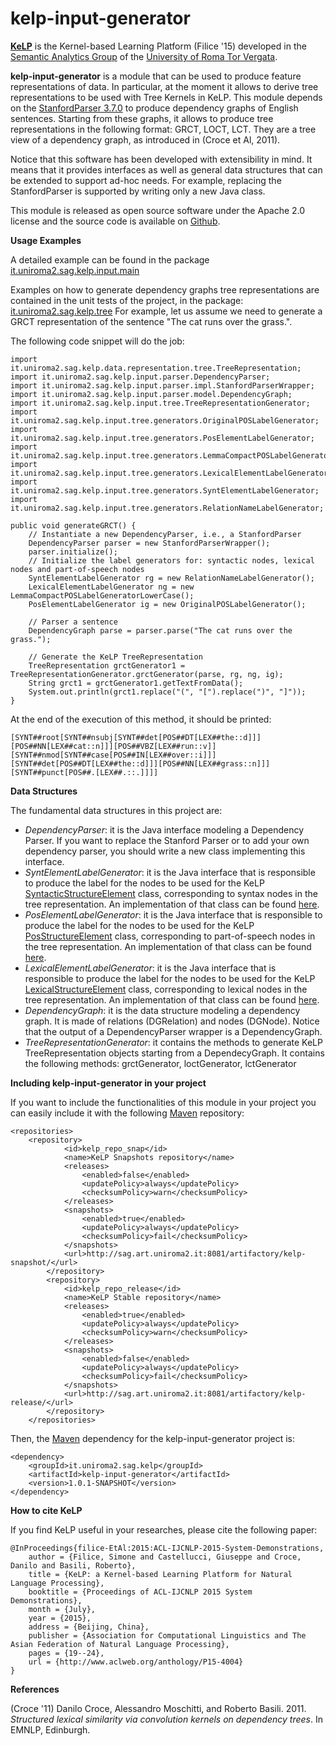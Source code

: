 kelp-input-generator
=========

[**KeLP**][kelp-site] is the Kernel-based Learning Platform (Filice '15) developed in the [Semantic Analytics Group][sag-site] of
the [University of Roma Tor Vergata][uniroma2-site].

**kelp-input-generator** is a module that can be used to produce feature representations of data. In particular, at the moment it allows to derive tree representations to be used with Tree Kernels in KeLP.
This module depends on the [StanfordParser 3.7.0][stanford-parser] to produce dependency graphs of English sentences. Starting from these graphs, it allows to produce tree representations in the following format: GRCT, LOCT, LCT.
They are a tree view of a dependency graph, as introduced in (Croce et Al, 2011).

Notice that this software has been developed with extensibility in mind. It means that it provides interfaces as well as general data structures that can be extended to support ad-hoc needs.
For example, replacing the StanfordParser is supported by writing only a new Java class.

This module is released as open source software under the Apache 2.0 license and the source code is available on [Github][github].

**Usage Examples**

A detailed example can be found in the package [it.uniroma2.sag.kelp.input.main][example-package-site]

Examples on how to generate dependency graphs tree representations are contained in the unit tests of the project, in the package: [it.uniroma2.sag.kelp.tree][test-package-site]
For example, let us assume we need to generate a GRCT representation of the sentence "The cat runs over the grass.".

The following code snippet will do the job:

```
import it.uniroma2.sag.kelp.data.representation.tree.TreeRepresentation;
import it.uniroma2.sag.kelp.input.parser.DependencyParser;
import it.uniroma2.sag.kelp.input.parser.impl.StanfordParserWrapper;
import it.uniroma2.sag.kelp.input.parser.model.DependencyGraph;
import it.uniroma2.sag.kelp.input.tree.TreeRepresentationGenerator;
import it.uniroma2.sag.kelp.input.tree.generators.OriginalPOSLabelGenerator;
import it.uniroma2.sag.kelp.input.tree.generators.PosElementLabelGenerator;
import it.uniroma2.sag.kelp.input.tree.generators.LemmaCompactPOSLabelGeneratorLowerCase;
import it.uniroma2.sag.kelp.input.tree.generators.LexicalElementLabelGenerator;
import it.uniroma2.sag.kelp.input.tree.generators.SyntElementLabelGenerator;
import it.uniroma2.sag.kelp.input.tree.generators.RelationNameLabelGenerator;

public void generateGRCT() {
	// Instantiate a new DependencyParser, i.e., a StanfordParser
	DependencyParser parser = new StanfordParserWrapper();
	parser.initialize();
	// Initialize the label generators for: syntactic nodes, lexical nodes and part-of-speech nodes
	SyntElementLabelGenerator rg = new RelationNameLabelGenerator();
	LexicalElementLabelGenerator ng = new LemmaCompactPOSLabelGeneratorLowerCase();
	PosElementLabelGenerator ig = new OriginalPOSLabelGenerator();

	// Parser a sentence
	DependencyGraph parse = parser.parse("The cat runs over the grass.");

	// Generate the KeLP TreeRepresentation
	TreeRepresentation grctGenerator1 = TreeRepresentationGenerator.grctGenerator(parse, rg, ng, ig);
	String grct1 = grctGenerator1.getTextFromData();
	System.out.println(grct1.replace("(", "[").replace(")", "]"));
}

```

At the end of the execution of this method, it should be printed:

```
[SYNT##root[SYNT##nsubj[SYNT##det[POS##DT[LEX##the::d]]][POS##NN[LEX##cat::n]]][POS##VBZ[LEX##run::v]][SYNT##nmod[SYNT##case[POS##IN[LEX##over::i]]][SYNT##det[POS##DT[LEX##the::d]]][POS##NN[LEX##grass::n]]][SYNT##punct[POS##.[LEX##.::.]]]]
```

**Data Structures**

The fundamental data structures in this project are:

* *DependencyParser*: it is the Java interface modeling a Dependency Parser. If you want to replace the Stanford Parser or to add your own dependency parser, you should write a new class implementing this interface.
* *SyntElementLabelGenerator*: it is the Java interface that is responsible to produce the label for the nodes to be used for the KeLP [SyntacticStructureElement][synt-structure] class, corresponding to syntax nodes in the tree representation. An implementation of that class can be found [here][synt-label].
* *PosElementLabelGenerator*: it is the Java interface that is responsible to produce the label for the nodes to be used for the KeLP [PosStructureElement][pos-structure] class, corresponding to part-of-speech nodes in the tree representation. An implementation of that class can be found [here][pos-label].
* *LexicalElementLabelGenerator*: it is the Java interface that is responsible to produce the label for the nodes to be used for the KeLP [LexicalStructureElement][lexical-structure] class, corresponding to lexical nodes in the tree representation. An implementation of that class can be found [here][lexical-label].
* *DependencyGraph*: it is the data structure modeling a dependency graph. It is made of relations (DGRelation) and nodes (DGNode). Notice that the output of a DependencyParser wrapper is a DependencyGraph.
* *TreeRepresentationGenerator*: it contains the methods to generate KeLP TreeRepresentation objects starting from a DependecyGraph. It contains the following methods: grctGenerator, loctGenerator, lctGenerator


**Including kelp-input-generator in your project**

If you want to include the functionalities of this module in your project you can  easily include it with the following [Maven][maven-site] repository:

```
<repositories>
	<repository>
			<id>kelp_repo_snap</id>
			<name>KeLP Snapshots repository</name>
			<releases>
				<enabled>false</enabled>
				<updatePolicy>always</updatePolicy>
				<checksumPolicy>warn</checksumPolicy>
			</releases>
			<snapshots>
				<enabled>true</enabled>
				<updatePolicy>always</updatePolicy>
				<checksumPolicy>fail</checksumPolicy>
			</snapshots>
			<url>http://sag.art.uniroma2.it:8081/artifactory/kelp-snapshot/</url>
		</repository>
		<repository>
			<id>kelp_repo_release</id>
			<name>KeLP Stable repository</name>
			<releases>
				<enabled>true</enabled>
				<updatePolicy>always</updatePolicy>
				<checksumPolicy>warn</checksumPolicy>
			</releases>
			<snapshots>
				<enabled>false</enabled>
				<updatePolicy>always</updatePolicy>
				<checksumPolicy>fail</checksumPolicy>
			</snapshots>
			<url>http://sag.art.uniroma2.it:8081/artifactory/kelp-release/</url>
		</repository>
	</repositories>
```

Then, the [Maven][maven-site] dependency for the kelp-input-generator project is:

```
<dependency>
    <groupId>it.uniroma2.sag.kelp</groupId>
    <artifactId>kelp-input-generator</artifactId>
    <version>1.0.1-SNAPSHOT</version>
</dependency>
```

**How to cite KeLP**

If you find KeLP useful in your researches, please cite the following paper:

```
@InProceedings{filice-EtAl:2015:ACL-IJCNLP-2015-System-Demonstrations,
	author = {Filice, Simone and Castellucci, Giuseppe and Croce, Danilo and Basili, Roberto},
	title = {KeLP: a Kernel-based Learning Platform for Natural Language Processing},
	booktitle = {Proceedings of ACL-IJCNLP 2015 System Demonstrations},
	month = {July},
	year = {2015},
	address = {Beijing, China},
	publisher = {Association for Computational Linguistics and The Asian Federation of Natural Language Processing},
	pages = {19--24},
	url = {http://www.aclweb.org/anthology/P15-4004}
}
```

**References**

(Croce '11) Danilo Croce, Alessandro Moschitti, and Roberto Basili. 2011. _Structured lexical similarity via convolution kernels on dependency trees_. In EMNLP, Edinburgh.

[synt-structure]: https://github.com/SAG-KeLP/kelp-additional-kernels/blob/master/src/main/java/it/uniroma2/sag/kelp/data/representation/structure/SyntacticStructureElement.java "Synt Structure Element"
[synt-label]: https://github.com/SAG-KeLP/kelp-input-generator/blob/master/src/main/java/it/uniroma2/sag/kelp/input/tree/generators/SyntElementLabelGenerator.java "Synt Label Generator"
[pos-structure]: https://github.com/SAG-KeLP/kelp-additional-kernels/blob/master/src/main/java/it/uniroma2/sag/kelp/data/representation/structure/SyntacticStructureElement.java "Pos Structure Element"
[pos-label]: https://github.com/SAG-KeLP/kelp-input-generator/blob/master/src/main/java/it/uniroma2/sag/kelp/input/tree/generators/OriginalPOSLabelGenerator.java "Pos Label Generator"
[lexical-structure]: https://github.com/SAG-KeLP/kelp-additional-kernels/blob/master/src/main/java/it/uniroma2/sag/kelp/data/representation/structure/SyntacticStructureElement.java "Lexical Structure Element"
[lexical-label]: https://github.com/SAG-KeLP/kelp-input-generator/blob/master/src/main/java/it/uniroma2/sag/kelp/input/tree/generators/OnlyLemmaLabelGenerator.java "Lexical Label Generator"
[test-package-site]: https://github.com/SAG-KeLP/kelp-input-generator/tree/master/src/test/java/it/uniroma2/sag/kelp/tree "Test Tree Generation"
[example-package-site]: https://github.com/SAG-KeLP/kelp-input-generator/blob/master/src/main/java/it/uniroma2/sag/kelp/input/main "Tree Generation Examples"
[stanford-parser]: https://nlp.stanford.edu/software/lex-parser.shtml "Stanford Parser"
[sag-site]: http://sag.art.uniroma2.it "SAG site"
[uniroma2-site]: http://www.uniroma2.it "University of Roma Tor Vergata"
[maven-site]: http://maven.apache.org "Apache Maven"
[kelp-site]: http://www.kelp-ml.org/ "KeLP website"
[github]: https://github.com/SAG-KeLP
